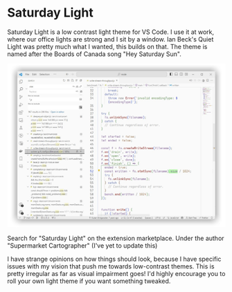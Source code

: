 # Saturday Light

Saturday Light is a low contrast light theme for VS Code. I use it at work, where our office lights are strong and I sit by a window. Ian Beck's Quiet Light was pretty much what I wanted, this builds on that. The theme is named after the Boards of Canada song "Hey Saturday Sun".

![Screenshot of Visual Studio Code showing the Saturday Light theme](preview.png)

Search for "Saturday Light" on the extension marketplace. Under the author "Supermarket Cartographer" (I've yet to update this)

I have strange opinions on how things should look, because I have specific issues with my vision that push me towards low-contrast themes. This is pretty irregular as far as visual impairment goes! I'd highly encourage you to roll your own light theme if you want something tweaked.
